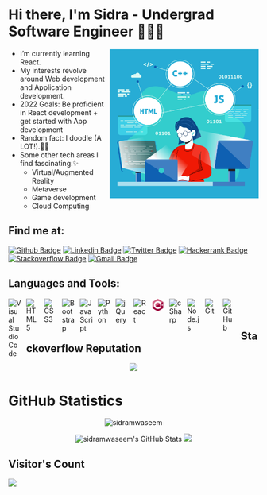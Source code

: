 # Hi there, I'm Sidra - Undergrad Software Engineer 👩🏻‍💻


<img src="./img/codePic.jpg" align="right" width="300px"/>

<div align="left">

  - I’m currently learning React.
  - My interests revolve around Web development and Application development.
  - 2022 Goals: Be proficient in React development + get started with App development
  - Random fact: I doodle (A LOT!).✍🏻
  - Some other tech areas I find fascinating:✨
    - Virtual/Augmented Reality
    - Metaverse
    - Game development
    - Cloud Computing

</div>

## Find me at:
[![Github Badge](http://img.shields.io/badge/-Github-black?style=flat-square&logo=github&link=https://github.com/sidramwaseem/)](https://github.com/sidramwaseem/) 
[![Linkedin Badge](https://img.shields.io/badge/-LinkedIn-blue?style=flat-square&logo=Linkedin&logoColor=white&link=https://www.linkedin.com/in/sidramwaseem/)](https://www.linkedin.com/in/sidramwaseem)
[![Twitter Badge](https://img.shields.io/badge/-twitter-1DA1F2?style=flat-square&logo=twitter&logoColor=white&link=https://twitter.com/sidramwaseem/)](https://twitter.com/sidramwaseem)
[![Hackerrank Badge](https://img.shields.io/badge/-Hackerrank-2EC866?style=flat-square&logo=HackerRank&logoColor=white&link=https://www.hackerrank.com/sidramwaseem)](https://www.hackerrank.com/sidramwaseem)
[![Stackoverflow Badge](https://img.shields.io/badge/-Stack%20overflow-FE7A16?style=flat-square&logo=stack-overflow&logoColor=white&link=https://stackoverflow.com/users/15072792/sidramwaseem)](https://stackoverflow.com/users/15072792/sidramwaseem)
[![Gmail Badge](https://img.shields.io/badge/-Gmail-d14836?style=flat-square&logo=Gmail&logoColor=white&link=mailto:sidraw24@gmail.com)](mailto:sidraw24@gmail.com)

## Languages and Tools:

<img align="left" alt="Visual Studio Code" width="26px" src="https://cdn.jsdelivr.net/gh/devicons/devicon/icons/vscode/vscode-original.svg" style="padding-right:10px;" />
<img align="left" alt="HTML5" width="26px" src="https://cdn.jsdelivr.net/gh/devicons/devicon/icons/html5/html5-original.svg" style="padding-right:10px;" />
<img align="left" alt="CSS3" width="26px" src="https://cdn.jsdelivr.net/gh/devicons/devicon/icons/css3/css3-original.svg" style="padding-right:10px;"/>
<img align="left" alt="Bootstrap" width="26px" src="https://cdn.jsdelivr.net/gh/devicons/devicon/icons/bootstrap/bootstrap-original.svg" style="padding-right:10px;" />
<img align="left" alt="JavaScript" width="26px" src="https://cdn.jsdelivr.net/gh/devicons/devicon/icons/javascript/javascript-original.svg" style="padding-right:10px;" />
<img align="left" alt="Python" width="26px" src="https://cdn.jsdelivr.net/gh/devicons/devicon/icons/python/python-original.svg" style="padding-right:10px;" />
<img align="left" alt="jQuery" width="26px" src="https://cdn.jsdelivr.net/gh/devicons/devicon/icons/jquery/jquery-original.svg" style="padding-right:10px;" />
<img align="left" alt="React" width="26px" src="https://cdn.jsdelivr.net/gh/devicons/devicon/icons/react/react-original.svg" style="padding-right:10px;" />
<img align="left" alt="cplusplus" width="26px" src="https://raw.githubusercontent.com/devicons/devicon/master/icons/cplusplus/cplusplus-original.svg" style="padding-right:10px;" />
<img align="left" alt="cSharp" width="26px" src="https://cdn.jsdelivr.net/gh/devicons/devicon/icons/csharp/csharp-original.svg" style="padding-right:10px;" />
<img align="left" alt="Node.js" width="26px" src="https://cdn.jsdelivr.net/gh/devicons/devicon/icons/nodejs/nodejs-original.svg" style="padding-right:10px;" />
<img align="left" alt="Git" width="26px" src="https://cdn.jsdelivr.net/gh/devicons/devicon/icons/git/git-original.svg" style="padding-right:10px;" />
<img align="left" alt="GitHub" width="26px" src="https://user-images.githubusercontent.com/3369400/139447912-e0f43f33-6d9f-45f8-be46-2df5bbc91289.png" style="padding-right:10px;" />
<br />
<br />

## Stackoverflow Reputation 

<p align="center">
<img src="https://github-readme-stackoverflow.vercel.app/?userID=15072792&theme=dark" height="250">
  </p>

# GitHub Statistics

<div align="center">
  <p>
 <img src="https://github-readme-streak-stats.herokuapp.com/?user=sidramwaseem&theme=dark&background=09131B&date_format=M%20j%5B%2C%20Y%5D" alt="sidramwaseem" />
</p>
  <img alt="sidramwaseem's GitHub Stats" src="https://github-readme-stats.vercel.app/api?username=sidramwaseem&theme=gruvbox&show_icons=true&hide_border=false&title_color=ff652f&icon_color=FFE400&bg_color=09131B&text_color=ffffff&border_color=0c1a25" width="350" />
<img src="https://github-readme-stats.vercel.app/api/top-langs/?username=sidramwaseem&layout=compact&theme=gruvbox&show_icons=true&hide_border=false&title_color=ff652f&icon_color=FFE400&bg_color=09131B&text_color=ffffff&border_color=0c1a25" width="350" />
</div>


## Visitor's Count
<img src="https://profile-counter.glitch.me/sidramwaseem/count.svg" />
